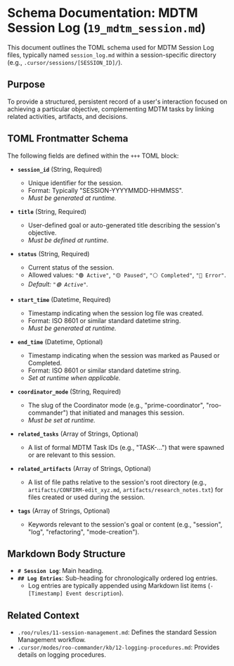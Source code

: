 # Schema Documentation: MDTM Session Log (`19_mdtm_session.md`)

This document outlines the TOML schema used for MDTM Session Log files, typically named `session_log.md` within a session-specific directory (e.g., `.cursor/sessions/[SESSION_ID]/`).

## Purpose

To provide a structured, persistent record of a user's interaction focused on achieving a particular objective, complementing MDTM tasks by linking related activities, artifacts, and decisions.

## TOML Frontmatter Schema

The following fields are defined within the `+++` TOML block:

*   **`session_id`** (String, Required)
    *   Unique identifier for the session.
    *   Format: Typically "SESSION-YYYYMMDD-HHMMSS".
    *   *Must be generated at runtime.*

*   **`title`** (String, Required)
    *   User-defined goal or auto-generated title describing the session's objective.
    *   *Must be defined at runtime.*

*   **`status`** (String, Required)
    *   Current status of the session.
    *   Allowed values: `"🟢 Active"`, `"🟡 Paused"`, `"⚪ Completed"`, `"🔴 Error"`.
    *   *Default: `"🟢 Active"`.*

*   **`start_time`** (Datetime, Required)
    *   Timestamp indicating when the session log file was created.
    *   Format: ISO 8601 or similar standard datetime string.
    *   *Must be generated at runtime.*

*   **`end_time`** (Datetime, Optional)
    *   Timestamp indicating when the session was marked as Paused or Completed.
    *   Format: ISO 8601 or similar standard datetime string.
    *   *Set at runtime when applicable.*

*   **`coordinator_mode`** (String, Required)
    *   The slug of the Coordinator mode (e.g., "prime-coordinator", "roo-commander") that initiated and manages this session.
    *   *Must be set at runtime.*

*   **`related_tasks`** (Array of Strings, Optional)
    *   A list of formal MDTM Task IDs (e.g., "TASK-...") that were spawned or are relevant to this session.

*   **`related_artifacts`** (Array of Strings, Optional)
    *   A list of file paths relative to the session's root directory (e.g., `artifacts/CONFIRM-edit_xyz.md`, `artifacts/research_notes.txt`) for files created or used during the session.

*   **`tags`** (Array of Strings, Optional)
    *   Keywords relevant to the session's goal or content (e.g., "session", "log", "refactoring", "mode-creation").

## Markdown Body Structure

*   **`# Session Log`**: Main heading.
*   **`## Log Entries`**: Sub-heading for chronologically ordered log entries.
    *   Log entries are typically appended using Markdown list items (`- [Timestamp] Event description`).

## Related Context

*   `.roo/rules/11-session-management.md`: Defines the standard Session Management workflow.
*   `.cursor/modes/roo-commander/kb/12-logging-procedures.md`: Provides details on logging procedures.